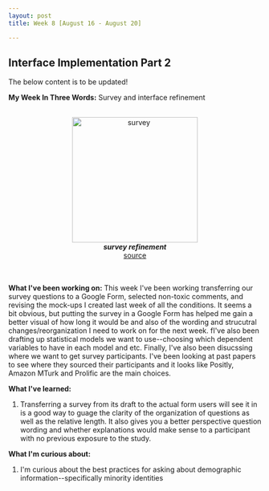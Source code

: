 ```yaml
---
layout: post
title: Week 8 [August 16 - August 20]

---
```


## Interface Implementation Part 2

The below content is to be updated!

**My Week In Three Words:** Survey and interface refinement
<br><br>
<center><img src="https://yjqian02.github.io/alicezhang-dreu/images/survey.jpg" alt="survey" width="250"/></center>

<!-- centering image desciption -->
<div style="text-align:center">    
  <b><i> survey refinement </i></b>
</div>

<!-- centering image link -->
<div style="text-align:center">    
  <a href="https://www.istockphoto.com/illustrations/survey">source</a>
</div>

<br><br>
**What I've been working on:** This week I've been working transferring our survey questions to a Google Form, selected non-toxic comments, and revising the mock-ups I created last week of all the conditions. It seems a bit obvious, but putting the survey in a Google Form has helped me gain a better visual of how long it would be and also of the wording and strucutral changes/reorganization I need to work on for the next week. fI've also been drafting up statistical models we want to use--choosing which dependent variables to have in each model and etc. Finally, I've also been disucssing where we want to get survey participants. I've been looking at past papers to see where they sourced their participants and it looks like Positly, Amazon MTurk and Prolific are the main choices.


**What I've learned:**
1. Transferring a survey from its draft to the actual form users will see it in is a good way to guage the clarity of the organization of questions as well as the relative length. It also gives you a better perspective question wording and whether explanations would make sense to a participant with no previous exposure to the study. 

**What I'm curious about:**
1. I'm curious about the best practices for asking about demographic information--specifically minority identities

